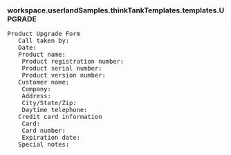 ### workspace.userlandSamples.thinkTankTemplates.templates.UPGRADE
<pre>
Product Upgrade Form
   Call taken by: 
   Date: 
   Product name: 
    Product registration number: 
    Product serial number: 
    Product version number:  
   Customer name: 
    Company: 
    Address: 
    City/State/Zip: 
    Daytime telephone: 
   Credit card information
    Card: 
    Card number: 
    Expiration date: 
   Special notes: 

</pre>